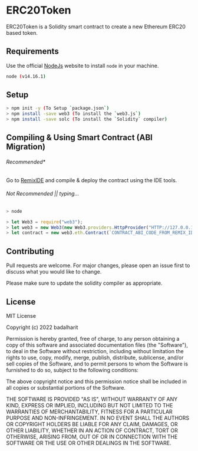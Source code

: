# ERC20Token

ERC20Token is a Solidity smart contract to create a new Ethereum ERC20 based token.

## Requirements

Use the official [NodeJs](https://nodejs.org/en/) website to install `node` in your machine.

```bash
node (v14.16.1)
```

## Setup

```bash
> npm init -y (To Setup `package.json`)
> npm install -save web3 (To install the `web3.js`)
> npm install -save solc (To install the `Solidity` compiler)
```

## Compiling & Using Smart Contract (ABI Migration)
###### Recommended*
Go to [RemixIDE](https://remix.ethereum.org/) and compile & deploy the contract using the IDE tools.

###### Not Recommended || typing...
```bash
> node
```
```javascript 
> let Web3 = require("web3");
> let web3 = new Web3(new Web3.providers.HttpProvider("HTTP://127.0.0.1:7545"));
> let contract = new web3.eth.Contract(`CONTRACT_ABI_CODE_FROM_REMIX_IDE`,`CONTRACT_ADDRESS`);
```

## Contributing
Pull requests are welcome. For major changes, please open an issue first to discuss what you would like to change.

Please make sure to update the solidity compiler as appropriate.

## License
MIT License

Copyright (c) 2022 badalharit

Permission is hereby granted, free of charge, to any person obtaining a copy
of this software and associated documentation files (the "Software"), to deal
in the Software without restriction, including without limitation the rights
to use, copy, modify, merge, publish, distribute, sublicense, and/or sell
copies of the Software, and to permit persons to whom the Software is
furnished to do so, subject to the following conditions:

The above copyright notice and this permission notice shall be included in all
copies or substantial portions of the Software.

THE SOFTWARE IS PROVIDED "AS IS", WITHOUT WARRANTY OF ANY KIND, EXPRESS OR
IMPLIED, INCLUDING BUT NOT LIMITED TO THE WARRANTIES OF MERCHANTABILITY,
FITNESS FOR A PARTICULAR PURPOSE AND NON-INFRINGEMENT. IN NO EVENT SHALL THE
AUTHORS OR COPYRIGHT HOLDERS BE LIABLE FOR ANY CLAIM, DAMAGES, OR OTHER
LIABILITY, WHETHER IN AN ACTION OF CONTRACT, TORT OR OTHERWISE, ARISING FROM,
OUT OF OR IN CONNECTION WITH THE SOFTWARE OR THE USE OR OTHER DEALINGS IN THE
SOFTWARE.
